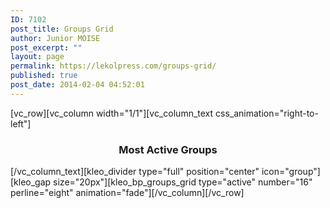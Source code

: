 ```yaml
---
ID: 7102
post_title: Groups Grid
author: Junior MOISE
post_excerpt: ""
layout: page
permalink: https://lekolpress.com/groups-grid/
published: true
post_date: 2014-02-04 04:52:01
---
```

[vc_row][vc_column width="1/1"][vc_column_text css_animation="right-to-left"]
<h3 style="text-align: center;">Most Active Groups</h3>
[/vc_column_text][kleo_divider type="full" position="center" icon="group"][kleo_gap size="20px"][kleo_bp_groups_grid type="active" number="16" perline="eight" animation="fade"][/vc_column][/vc_row]